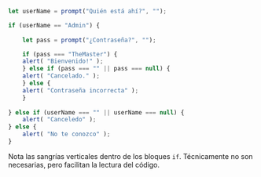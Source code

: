 

```js run demo
let userName = prompt("Quién está ahí?", "");

if (userName == "Admin") {
    
    let pass = prompt("¿Contraseña?", "");

    if (pass === "TheMaster") {
	alert( "Bienvenido!" );
    } else if (pass === "" || pass === null) {
	alert( "Cancelado." );
    } else {
	alert( "Contraseña incorrecta" );
    }
	
} else if (userName === "" || userName === null) {
    alert( "Canceledo" );
} else {
    alert( "No te conozco" );
}
```

Nota las sangrías verticales dentro de los bloques `if`. Técnicamente no son necesarias, pero facilitan la lectura del código.
